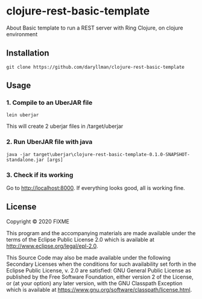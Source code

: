 # clojure-rest-basic-template

About
Basic template to run a REST server with Ring Clojure, on clojure environment

## Installation

```
git clone https://github.com/daryllman/clojure-rest-basic-template
```

## Usage

### 1. Compile to an UberJAR file

```
lein uberjar
```

This will create 2 uberjar files in /target/uberjar

### 2. Run UberJAR file with java

```
java -jar target\uberjar\clojure-rest-basic-template-0.1.0-SNAPSHOT-standalone.jar [args]
```

### 3. Check if its working

Go to [http://localhost:8000](). If everything looks good, all is working fine.

## License

Copyright © 2020 FIXME

This program and the accompanying materials are made available under the
terms of the Eclipse Public License 2.0 which is available at
http://www.eclipse.org/legal/epl-2.0.

This Source Code may also be made available under the following Secondary
Licenses when the conditions for such availability set forth in the Eclipse
Public License, v. 2.0 are satisfied: GNU General Public License as published by
the Free Software Foundation, either version 2 of the License, or (at your
option) any later version, with the GNU Classpath Exception which is available
at https://www.gnu.org/software/classpath/license.html.
